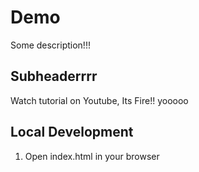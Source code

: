 # Demo

Some description!!!

## Subheaderrrr

Watch tutorial on Youtube, Its Fire!! yooooo

## Local Development 

1. Open index.html in your browser